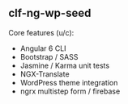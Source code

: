 ## clf-ng-wp-seed

Core features (u/c):
- Angular 6 CLI
- Bootstrap / SASS
- Jasmine / Karma unit tests
- NGX-Translate
- WordPress theme integration
- ngrx multistep form / firebase
